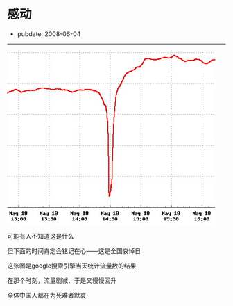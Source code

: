 # 感动

- pubdate: 2008-06-04

--------------------------


![](../../uploads/blogger/0search.jpg)

可能有人不知道这是什么

但下面的时间肯定会铭记在心——这是全国哀悼日

这张图是google搜索引擎当天统计流量数的结果

在那个时刻，流量剧减，于是又慢慢回升

全体中国人都在为死难者默哀
